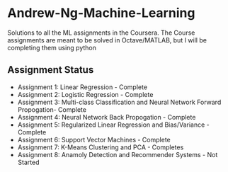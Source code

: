 # Andrew-Ng-Machine-Learning
Solutions to all the ML assignments in the Coursera. The Course assignments are meant to be solved in Octave/MATLAB, but I will be completing them using python

## Assignment Status
* Assignment 1: Linear Regression - Complete
* Assignment 2: Logistic Regression - Complete
* Assignment 3: Multi-class Classification and Neural Network Forward Propogation- Complete
* Assignment 4: Neural Network Back Propogation - Complete
* Assignment 5: Regularized Linear Regression and Bias/Variance - Complete
* Assignment 6: Support Vector Machines - Complete
* Assignment 7: K-Means Clustering and PCA - Completes
* Assignment 8: Anamoly Detection and Recommender Systems - Not Started
